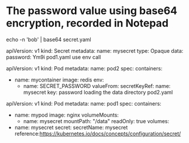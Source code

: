 # The password value using base64 encryption, recorded in Notepad
echo -n 'bob' | base64
secret.yaml

apiVersion: v1
kind: Secret
metadata:
  name: mysecret
type: Opaque
data:
  password: Ym9i
pod1.yaml use env call

apiVersion: v1
kind: Pod
metadata:
  name: pod2
spec:
  containers:
  - name: mycontainer
    image: redis
    env:
      - name: SECRET_PASSWORD
        valueFrom:
          secretKeyRef:
            name: mysecret
            key: password
loading the data directory pod2.yaml

apiVersion: v1
kind: Pod
metadata:
  name: pod1
spec:
  containers:
  - name: mypod
    image: nginx
    volumeMounts:
    - name: mysecret
      mountPath: "/data"
      readOnly: true
  volumes:
  - name: mysecret
    secret:
      secretName: mysecret
reference:https://kubernetes.io/docs/concepts/configuration/secret/